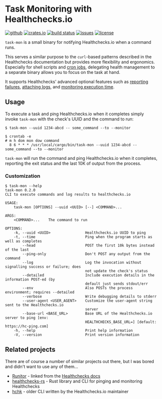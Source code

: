 # Task Monitoring with Healthchecks.io

[![github](https://img.shields.io/badge/github-dimo414/task--mon-green?logo=github)](https://github.com/dimo414/task-mon)
[![crates.io](https://img.shields.io/crates/v/task-mon.svg?logo=rust)](https://crates.io/crates/task-mon)
[![build status](https://img.shields.io/github/workflow/status/dimo414/task-mon/Rust/master)](https://github.com/dimo414/task-mon/actions)
[![issues](https://img.shields.io/github/issues/dimo414/task-mon)](https://github.com/dimo414/task-mon/issues)
[![license](https://img.shields.io/github/license/dimo414/task-mon)](https://github.com/dimo414/task-mon/blob/master/LICENSE)


`task-mon` is a small binary for notifying Healthchecks.io when a command runs.

This serves a similar purpose to the `curl`-based patterns described in the Healthchecks
documentation but provides more flexibility and ergonomics. Especially for shell scripts and
[cron jobs](https://healthchecks.io/docs/monitoring_cron_jobs/), delegating health management to a
separate binary allows you to focus on the task at hand.

It supports Healthchecks' advanced optional features such as
[reporting failures](https://healthchecks.io/docs/signaling_failures/),
[attaching logs](https://healthchecks.io/docs/attaching_logs/), and
[monitoring execution time](https://healthchecks.io/docs/measuring_script_run_time/).

## Usage

To execute a task and ping Healthchecks.io when it completes simply invoke `task-mon` with the
check's UUID and the command to run:

```shell
$ task-mon --uuid 1234-abcd -- some_command --to --monitor
```

```shell
$ crontab -e
# m h dom mon dow command
  8 6 * * * /usr/local/cargo/bin/task-mon --uuid 1234-abcd -- some_command --to --monitor
```

`task-mon` will run the command and ping Healthchecks.io when it completes, reporting the exit
status and the last 10K of output from the process.

### Customization

```shell
$ task-mon --help
task-mon 0.2.0
CLI to execute commands and log results to healthchecks.io

USAGE:
    task-mon [OPTIONS] --uuid <UUID> [--] <COMMAND>...

ARGS:
    <COMMAND>...    The command to run

OPTIONS:
    -k, --uuid <UUID>                Healthchecks.io UUID to ping
    -t, --time                       Ping when the program starts as well as completes
        --head                       POST the first 10k bytes instead of the last
        --ping-only                  Don't POST any output from the command
        --log                        Log the invocation without signalling success or failure; does
                                     not update the check's status
        --detailed                   Include execution details in the information POST-ed (by
                                     default just sends stdout/err
        --env                        Also POSTs the process environment; requires --detailed
        --verbose                    Write debugging details to stderr
        --user-agent <USER_AGENT>    Customize the user-agent string sent to the Healthchecks.io
                                     server
        --base-url <BASE_URL>        Base URL of the Healthchecks.io server to ping [env:
                                     HEALTHCHECKS_BASE_URL=] [default: https://hc-ping.com]
    -h, --help                       Print help information
    -V, --version                    Print version information
```

## Related projects

There are of course a number of similar projects out there, but I was bored and didn't want to use
any of them...

* [Runitor](https://github.com/bdd/runitor) - linked from the
  [Healthchecks docs](https://healthchecks.io/docs/attaching_logs/)
* [healthchecks-rs](https://github.com/msfjarvis/healthchecks-rs) - Rust library and CLI for pinging and
  monitoring Healthchecks
* [hchk](https://github.com/healthchecks/hchk) - older CLI written by the Healthchecks.io maintainer
